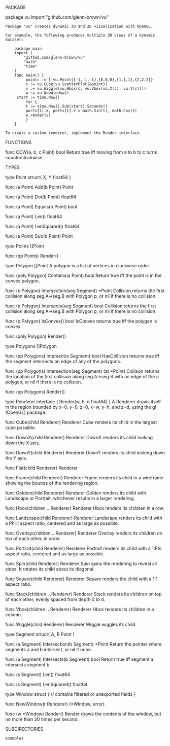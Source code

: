PACKAGE

package vu
    import "github.com/glenn-brown/vu"

    Package "vu" creates dynamic 3D and 2D visualization with OpenGL.

    For example, the following produces multiple 3D views of a dynamic
    dataset:

	    package main
	    import (
	        "github.com/glenn-brown/vu"
	        "math"
	        "time"
	    )
	    func main() {
	         points := []vu.Point{{-1,-1,-1},{0,0,0},{1,1,1},{2,2,2}}
	         c := vu.Cube(vu.ScatterPlot(&point))
	         v := vu.Wiggle(vu.Hbox(c, vu.Vbox(vu.X(c), vu.Y(c))))
	         w := vu.NewWindow()
		 start := time.Now()
	         for {
		     t := time.Now().Sub(start).Seconds()
		     ports[1].X, ports[1].Y = math.Sin(t), math.Cos(t)
		     w.render(v)
	         }
	    }

    To create a custom renderer, implement the Render interface.

FUNCTIONS

func CCW(a, b, c Point) bool
    Return true iff moving from a to b to c turns counterclockwise.


TYPES

type Point struct{ X, Y float64 }

func (a Point) Add(b Point) Point

func (a Point) Dot(b Point) float64

func (a Point) Equals(b Point) bool

func (a Point) Len() float64

func (a Point) LenSquared() float64

func (a Point) Sub(b Point) Point

type Points []Point

func (pp Points) Render()

type Polygon []Point
    A polygon is a list of vertices in clockwise order.

func (poly Polygon) Contains(a Point) bool
    Return true iff the point is in the convex polygon.

func (p Polygon) Intersection(seg Segment) *Point
    Collision returns the first collision along seg.A->seg.B with Polygon p,
    or nil if there is no collision.

func (p Polygon) Intersects(seg Segment) bool
    Collision returns the first collision along seg.A->seg.B with Polygon p,
    or nil if there is no collision.

func (p Polygon) IsConvex() bool
    IsConvex returns true iff the polygon is convex.

func (poly Polygon) Render()

type Polygons []Polygon

func (pp Polygons) Intersect(s Segment) bool
    HasCollision returns true iff the segment intersects an edge of any of
    the polygons.

func (pp Polygons) Intersection(seg Segment) (at *Point)
    Collison returns the location of the first collision along seg.A->seg.B
    with an edge of the a polygon, or nil if there is no collision.

func (pp Polygons) Render()

type Renderer interface {
    Render(w, h, d float64)
}
    A Renderer draws itself in the region bounded by x=0, y=0, z=0, x=w,
    y=h, and z=d, using the gl (OpenGL) package.

func Cube(child Renderer) Renderer
    Cube renders its child in the largest cube possible.

func DownX(child Renderer) Renderer
    DownX renders its child looking down the X axis.

func DownY(child Renderer) Renderer
    DownY renders its child looking down the Y ayis.

func Flat(child Renderer) Renderer

func Frame(child Renderer) Renderer
    Frame renders its child in a wireframe showing the bounds of the
    rendering region.

func Golden(child Renderer) Renderer
    Golden renders its child with Landscape or Portrait, whichever results
    in a larger rendering.

func Hbox(children ...Renderer) Renderer
    Hbox renders its children in a row.

func Landscape(child Renderer) Renderer
    Landscape renders its child with a Phi:1 aspect ratio, centered and as
    large as possible.

func Overlay(children ...Renderer) Renderer
    Overlay renders its children on top of each other, in order.

func Portrait(child Renderer) Renderer
    Portrait renders its child with a 1:Phi aspect ratio, centered and as
    large as possible.

func Spin(child Renderer) Renderer
    Spin spins the rendering to reveal all sides. It rotates its child about
    its diagonal.

func Square(child Renderer) Renderer
    Square renders the child with a 1:1 aspect ratio.

func Stack(children ...Renderer) Renderer
    Stack renders its children on top of each other, evenly spaced from
    depth 0 to d.

func Vbox(children ...Renderer) Renderer
    Hbox renders its children in a column.

func Wiggle(child Renderer) Renderer
    Wiggle wiggles its child.

type Segment struct{ A, B Point }

func (a Segment) Intersection(b Segment) *Point
    Return the pointer where segments a and b intersect, or nil if none.

func (a Segment) Intersects(b Segment) bool
    Return true iff segment a intersects segment b.

func (s Segment) Len() float64

func (s Segment) LenSquared() float64

type Window struct {
    // contains filtered or unexported fields
}

func NewWindow(r Renderer) (*Window, error)

func (w *Window) Render()
    Render draws the contents of the window, but no more than 30 times per
    second.


SUBDIRECTORIES

	examples

